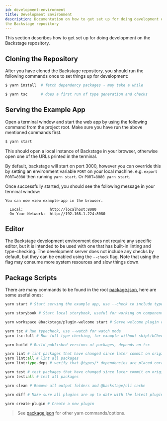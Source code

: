 ```yaml
---
id: development-environment
title: Development Environment
description: Documentation on how to get set up for doing development on
the Backstage repository
---
```


This section describes how to get set up for doing development on the Backstage
repository.

## Cloning the Repository

After you have cloned the Backstage repository, you should run the following
commands once to set things up for development:

```bash
$ yarn install  # fetch dependency packages - may take a while

$ yarn tsc      # does a first run of type generation and checks
```

## Serving the Example App

Open a terminal window and start the web app by using the following command from
the project root. Make sure you have run the above mentioned commands first.

```bash
$ yarn start
```

This should open a local instance of Backstage in your browser, otherwise open
one of the URLs printed in the terminal.

By default, backstage will start on port 3000, however you can override this by
setting an environment variable `PORT` on your local machine. e.g.
`export PORT=8080` then running `yarn start`. Or `PORT=8080 yarn start`.

Once successfully started, you should see the following message in your terminal
window:

```
You can now view example-app in the browser.

  Local:            http://localhost:8080
  On Your Network:  http://192.168.1.224:8080
```

## Editor

The Backstage development environment does not require any specific editor, but
it is intended to be used with one that has built-in linting and type-checking.
The development server does not include any checks by default, but they can be
enabled using the `--check` flag. Note that using the flag may consume more
system resources and slow things down.

## Package Scripts

There are many commands to be found in the root
[package.json](https://github.com/spotify/backstage/blob/master/package.json),
here are some useful ones:

```python
yarn start # Start serving the example app, use --check to include type checks and linting

yarn storybook # Start local storybook, useful for working on components in @backstage/core

yarn workspace @backstage/plugin-welcome start # Serve welcome plugin only, also supports --check

yarn tsc # Run typecheck, use --watch for watch mode
yarn tsc:full # Run full type checking, for example without skipLibCheck, use in CI

yarn build # Build published versions of packages, depends on tsc

yarn lint # lint packages that have changed since later commit on origin/master
yarn lint:all # lint all packages
yarn lint:type-deps # verify that @types/* dependencies are placed correctly in packages

yarn test # test packages that have changed since later commit on origin/master
yarn test:all # test all packages

yarn clean # Remove all output folders and @backstage/cli cache

yarn diff # Make sure all plugins are up to date with the latest plugin template

yarn create-plugin # Create a new plugin
```

> See
> [package.json](https://github.com/spotify/backstage/blob/master/package.json)
> for other yarn commands/options.
